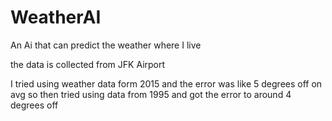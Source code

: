 # WeatherAI
An Ai that can predict the weather where I live

the data is collected from JFK Airport 

I tried using weather data form 2015 and the error was like 5 degrees off on avg so then tried using data from 1995 and got the error to around 4 degrees off
